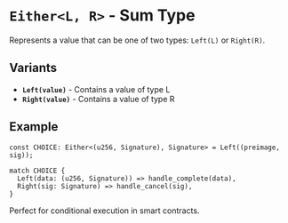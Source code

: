 # `Either<L, R>` - Sum Type

Represents a value that can be one of two types: `Left(L)` or `Right(R)`.

## Variants
- **`Left(value)`** - Contains a value of type L
- **`Right(value)`** - Contains a value of type R

## Example
```simplicity
const CHOICE: Either<(u256, Signature), Signature> = Left((preimage, sig));

match CHOICE {
  Left(data: (u256, Signature)) => handle_complete(data),
  Right(sig: Signature) => handle_cancel(sig),
}
```

Perfect for conditional execution in smart contracts.
